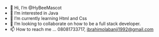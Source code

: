 - 👋 Hi, I’m @HyBeeMascot
- 👀 I’m interested in Java
- 🌱 I’m currently learning Html and Css
- 💞️ I’m looking to collaborate on how to be a full stack developer.
- 📫 How to reach me ... 08081733717, ibrahimolabanji1992@gmail.com

<!---
HyBeeMascot/HyBeeMascot is a ✨ special ✨ repository because its `README.md` (this file) appears on your GitHub profile.
You can click the Preview link to take a look at your changes.
--->
